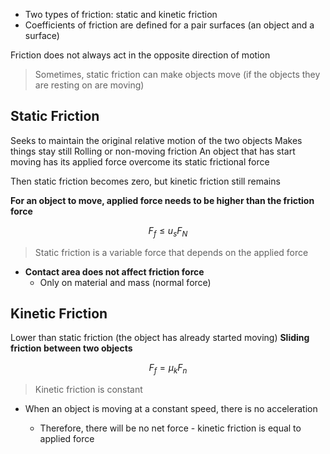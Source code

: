 -   Two types of friction: static and kinetic friction
-   Coefficients of friction are defined for a pair surfaces (an object and a surface)

Friction does not always act in the opposite direction of motion
> Sometimes, static friction can make objects move (if the objects they are resting on are moving)

## Static Friction
Seeks to maintain the original relative motion of the two objects
Makes things stay still
Rolling or non-moving friction
An object that has start moving has its applied force overcome its static frictional force

Then static friction becomes zero, but kinetic friction still remains

**For an object to move, applied force needs to be higher than the friction force**

$$
F_f \leq u_sF_N
$$

> Static friction is a variable force that depends on the applied force
-   **Contact area does not affect friction force**
	-   Only on material and mass (normal force)

## Kinetic Friction
Lower than static friction (the object has already started moving)
**Sliding friction between two objects**

$$
F_f= \mu_kF_n
$$

> Kinetic friction is constant
- When an object is moving at a constant speed, there is no acceleration

	- Therefore, there will be no net force - kinetic friction is equal to applied force